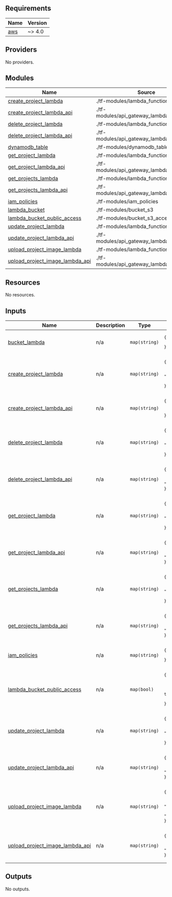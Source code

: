 ## Requirements

| Name | Version |
|------|---------|
| <a name="requirement_aws"></a> [aws](#requirement\_aws) | ~> 4.0 |

## Providers

No providers.

## Modules

| Name | Source | Version |
|------|--------|---------|
| <a name="module_create_project_lambda"></a> [create\_project\_lambda](#module\_create\_project\_lambda) | ./tf-modules/lambda_function | n/a |
| <a name="module_create_project_lambda_api"></a> [create\_project\_lambda\_api](#module\_create\_project\_lambda\_api) | ./tf-modules/api_gateway_lambda_integration | n/a |
| <a name="module_delete_project_lambda"></a> [delete\_project\_lambda](#module\_delete\_project\_lambda) | ./tf-modules/lambda_function | n/a |
| <a name="module_delete_project_lambda_api"></a> [delete\_project\_lambda\_api](#module\_delete\_project\_lambda\_api) | ./tf-modules/api_gateway_lambda_integration | n/a |
| <a name="module_dynamodb_table"></a> [dynamodb\_table](#module\_dynamodb\_table) | ./tf-modules/dynamodb_table | n/a |
| <a name="module_get_project_lambda"></a> [get\_project\_lambda](#module\_get\_project\_lambda) | ./tf-modules/lambda_function | n/a |
| <a name="module_get_project_lambda_api"></a> [get\_project\_lambda\_api](#module\_get\_project\_lambda\_api) | ./tf-modules/api_gateway_lambda_integration | n/a |
| <a name="module_get_projects_lambda"></a> [get\_projects\_lambda](#module\_get\_projects\_lambda) | ./tf-modules/lambda_function | n/a |
| <a name="module_get_projects_lambda_api"></a> [get\_projects\_lambda\_api](#module\_get\_projects\_lambda\_api) | ./tf-modules/api_gateway_lambda_integration | n/a |
| <a name="module_iam_policies"></a> [iam\_policies](#module\_iam\_policies) | ./tf-modules/iam_policies | n/a |
| <a name="module_lambda_bucket"></a> [lambda\_bucket](#module\_lambda\_bucket) | ./tf-modules/bucket_s3 | n/a |
| <a name="module_lambda_bucket_public_access"></a> [lambda\_bucket\_public\_access](#module\_lambda\_bucket\_public\_access) | ./tf-modules/bucket_s3_access_block | n/a |
| <a name="module_update_project_lambda"></a> [update\_project\_lambda](#module\_update\_project\_lambda) | ./tf-modules/lambda_function | n/a |
| <a name="module_update_project_lambda_api"></a> [update\_project\_lambda\_api](#module\_update\_project\_lambda\_api) | ./tf-modules/api_gateway_lambda_integration | n/a |
| <a name="module_upload_project_image_lambda"></a> [upload\_project\_image\_lambda](#module\_upload\_project\_image\_lambda) | ./tf-modules/lambda_function | n/a |
| <a name="module_upload_project_image_lambda_api"></a> [upload\_project\_image\_lambda\_api](#module\_upload\_project\_image\_lambda\_api) | ./tf-modules/api_gateway_lambda_integration | n/a |

## Resources

No resources.

## Inputs

| Name | Description | Type | Default | Required |
|------|-------------|------|---------|:--------:|
| <a name="input_bucket_lambda"></a> [bucket\_lambda](#input\_bucket\_lambda) | n/a | `map(string)` | <pre>{<br>  "name": "lambda"<br>}</pre> | no |
| <a name="input_create_project_lambda"></a> [create\_project\_lambda](#input\_create\_project\_lambda) | n/a | `map(string)` | <pre>{<br>  "function_name": "CreateProject",<br>  "lambda_handler": "CreateProject",<br>  "zip_file": "createProject.zip"<br>}</pre> | no |
| <a name="input_create_project_lambda_api"></a> [create\_project\_lambda\_api](#input\_create\_project\_lambda\_api) | n/a | `map(string)` | <pre>{<br>  "http_method": "POST",<br>  "route": "/"<br>}</pre> | no |
| <a name="input_delete_project_lambda"></a> [delete\_project\_lambda](#input\_delete\_project\_lambda) | n/a | `map(string)` | <pre>{<br>  "function_name": "DeleteProject",<br>  "lambda_handler": "DeleteProject",<br>  "zip_file": "deleteProject.zip"<br>}</pre> | no |
| <a name="input_delete_project_lambda_api"></a> [delete\_project\_lambda\_api](#input\_delete\_project\_lambda\_api) | n/a | `map(string)` | <pre>{<br>  "http_method": "DELETE",<br>  "route": "/{projectId}"<br>}</pre> | no |
| <a name="input_get_project_lambda"></a> [get\_project\_lambda](#input\_get\_project\_lambda) | n/a | `map(string)` | <pre>{<br>  "function_name": "GetProject",<br>  "lambda_handler": "GetProject",<br>  "zip_file": "getProject.zip"<br>}</pre> | no |
| <a name="input_get_project_lambda_api"></a> [get\_project\_lambda\_api](#input\_get\_project\_lambda\_api) | n/a | `map(string)` | <pre>{<br>  "http_method": "GET",<br>  "route": "/{projectId}"<br>}</pre> | no |
| <a name="input_get_projects_lambda"></a> [get\_projects\_lambda](#input\_get\_projects\_lambda) | n/a | `map(string)` | <pre>{<br>  "function_name": "GetProjects",<br>  "lambda_handler": "GetProjects",<br>  "zip_file": "getProjects.zip"<br>}</pre> | no |
| <a name="input_get_projects_lambda_api"></a> [get\_projects\_lambda\_api](#input\_get\_projects\_lambda\_api) | n/a | `map(string)` | <pre>{<br>  "http_method": "GET",<br>  "route": "/{projectId}"<br>}</pre> | no |
| <a name="input_iam_policies"></a> [iam\_policies](#input\_iam\_policies) | n/a | `map(string)` | <pre>{<br>  "bucket": "test-project-uploaded-images"<br>}</pre> | no |
| <a name="input_lambda_bucket_public_access"></a> [lambda\_bucket\_public\_access](#input\_lambda\_bucket\_public\_access) | n/a | `map(bool)` | <pre>{<br>  "acls": true,<br>  "ignore_acls": true,<br>  "policy": true,<br>  "restrict": true<br>}</pre> | no |
| <a name="input_update_project_lambda"></a> [update\_project\_lambda](#input\_update\_project\_lambda) | n/a | `map(string)` | <pre>{<br>  "function_name": "UpdateProject",<br>  "lambda_handler": "UpdateProject",<br>  "zip_file": "updateProject.zip"<br>}</pre> | no |
| <a name="input_update_project_lambda_api"></a> [update\_project\_lambda\_api](#input\_update\_project\_lambda\_api) | n/a | `map(string)` | <pre>{<br>  "http_method": "PUT",<br>  "route": "/{projectId}"<br>}</pre> | no |
| <a name="input_upload_project_image_lambda"></a> [upload\_project\_image\_lambda](#input\_upload\_project\_image\_lambda) | n/a | `map(string)` | <pre>{<br>  "function_name": "UploadProjectImage",<br>  "lambda_handler": "UploadProjectImage",<br>  "zip_file": "uploadProjectImage.zip"<br>}</pre> | no |
| <a name="input_upload_project_image_lambda_api"></a> [upload\_project\_image\_lambda\_api](#input\_upload\_project\_image\_lambda\_api) | n/a | `map(string)` | <pre>{<br>  "http_method": "POST",<br>  "route": "/{projectId}/image"<br>}</pre> | no |

## Outputs

No outputs.
